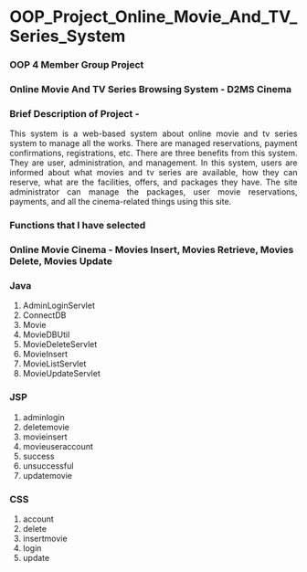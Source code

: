 # OOP_Project_Online_Movie_And_TV_Series_System

### OOP 4 Member Group Project
### Online Movie And TV Series Browsing System - D2MS Cinema
### Brief Description of Project -
<p align="justify">
This system is a web-based system about online movie and tv series system to manage all the works. There are managed reservations, payment confirmations, registrations, etc.
There are three benefits from this system. They are user, administration, and management. In this system, users are informed about what movies and tv series are available, how they can reserve, what are the facilities, offers, and packages they have. The site administrator can manage the packages, user movie reservations, payments, and all the cinema-related things using this site.
</p>

### Functions that I have selected
### Online Movie Cinema - Movies Insert, Movies Retrieve, Movies Delete, Movies Update
### Java

<ol>
  <li>AdminLoginServlet</li>

  <li>ConnectDB</li>
  
  <li>Movie</li>
  
  <li>MovieDBUtil</li>

  <li>MovieDeleteServlet</li>

  <li>MovieInsert</li>
  
  <li>MovieListServlet</li>
  
  <li>MovieUpdateServlet</li>
</ol>

### JSP

<ol>
   <li>adminlogin</li>
  
  <li>deletemovie</li>
  
  <li>movieinsert</li>

  <li>movieuseraccount</li>

  <li>success</li>
  
  <li>unsuccessful</li>
  
  <li>updatemovie</li>
</ol>

### CSS

<ol>
   <li>account</li>
  
  <li>delete</li>
  
  <li>insertmovie</li>

  <li>login</li>

  <li>update</li>
</ol>
